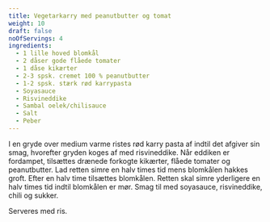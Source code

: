```yaml
---
title: Vegetarkarry med peanutbutter og tomat
weight: 10
draft: false
noOfServings: 4
ingredients:
  - 1 lille hoved blomkål
  - 2 dåser gode flåede tomater
  - 1 dåse kikærter
  - 2-3 spsk. cremet 100 % peanutbutter
  - 1-2 spsk. stærk rød karrypasta
  - Soyasauce
  - Risvineddike
  - Sambal oelek/chilisauce
  - Salt
  - Peber
---
```


I en gryde over medium varme ristes rød karry pasta af indtil det
afgiver sin smag, hvorefter gryden koges af med risvineddike. Når
eddiken er fordampet, tilsættes drænede forkogte kikærter, flåede
tomater og peanutbutter. Lad retten simre en halv times tid mens
blomkålen hakkes groft. Efter en halv time tilsættes blomkålen. Retten
skal simre yderligere en halv times tid indtil blomkålen er mør. Smag
til med soyasauce, risvineddike, chili og sukker.

Serveres med ris.

